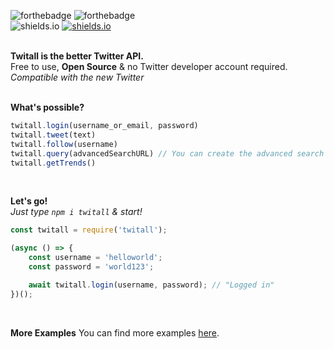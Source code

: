 ![forthebadge](https://forthebadge.com/images/badges/60-percent-of-the-time-works-every-time.svg)
![forthebadge](https://forthebadge.com/images/badges/built-with-love.svg)<br>
![shields.io](https://img.shields.io/github/languages/top/l2ig/Twitall.svg?style=for-the-badge)
[![shields.io](https://img.shields.io/badge/twitall-1.0.18-brightgreen.svg?style=for-the-badge)](https://www.npmjs.com/package/twitall)<br><br>

**Twitall is the better Twitter API.**<br>
Free to use, **Open Source** & no Twitter developer account required.<br>
_Compatible with the new Twitter_
<br><br>

**What's possible?**
````javascript
twitall.login(username_or_email, password)
twitall.tweet(text)
twitall.follow(username)
twitall.query(advancedSearchURL) // You can create the advanced search url here: https://twitter.com/search-advanced
twitall.getTrends()
````
<br>

**Let's go!**<br>
_Just type `npm i twitall` & start!_
````javascript
const twitall = require('twitall');

(async () => {
    const username = 'helloworld';
    const password = 'world123';

    await twitall.login(username, password); // "Logged in"
})();
````
<br>

**More Examples**
You can find more examples [here](https://github.com/l2ig/Twitall/tree/master/examples).
